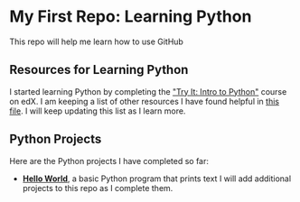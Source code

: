 # My First Repo: Learning Python
This repo will help me learn how to use GitHub

## Resources for Learning Python
I started learning Python by completing the ["Try It: Intro to Python"](https://www.edx.org/course/intro-python) course on edX. I am keeping a list of other resources I have found helpful in [this file](python_coding_resources.md). I will keep updating this list as I learn more.

## Python Projects
Here are the Python projects I have completed so far:
* **[Hello World](my-first-repo/hello_world)**, a basic Python program that prints text
I will add additional projects to this repo as I complete them.
